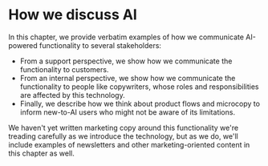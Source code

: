 # How we discuss AI

In this chapter, we provide verbatim examples of how we communicate AI-powered functionality to several stakeholders:
  * From a support perspective, we show how we communicate the functionality to customers.
  * From an internal perspective, we show how we communicate the functionality to people like copywriters, whose roles and responsibilities are affected by this technology.
  * Finally, we describe how we think about product flows and microcopy to inform new-to-AI users who might not be aware of its limitations.

We haven't yet written marketing copy around this functionality we're treading carefully as we introduce the technology, but as we do, we'll include examples of newsletters and other marketing-oriented content in this chapter as well.